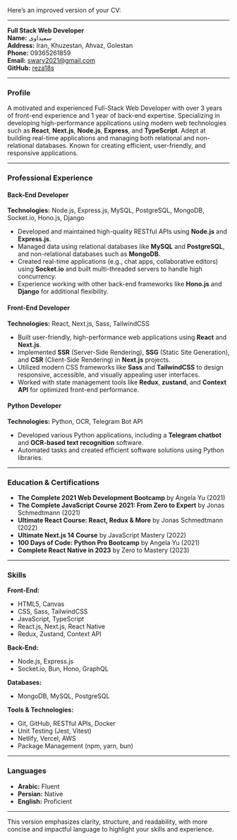 Here’s an improved version of your CV:

---

**Full Stack Web Developer**  
**Name:** سعیداوی  
**Address:** Iran, Khuzestan, Ahvaz, Golestan  
**Phone:** 09365261859  
**Email:** swary2021@gmail.com  
**GitHub:** [reza18s](https://github.com/reza18s)

---

### **Profile**  
A motivated and experienced Full-Stack Web Developer with over 3 years of front-end experience and 1 year of back-end expertise. Specializing in developing high-performance applications using modern web technologies such as **React**, **Next.js**, **Node.js**, **Express**, and **TypeScript**. Adept at building real-time applications and managing both relational and non-relational databases. Known for creating efficient, user-friendly, and responsive applications.

---

### **Professional Experience**  

#### **Back-End Developer**  
**Technologies:** Node.js, Express.js, MySQL, PostgreSQL, MongoDB, Socket.io, Hono.js, Django  
- Developed and maintained high-quality RESTful APIs using **Node.js** and **Express.js**.  
- Managed data using relational databases like **MySQL** and **PostgreSQL**, and non-relational databases such as **MongoDB**.  
- Created real-time applications (e.g., chat apps, collaborative editors) using **Socket.io** and built multi-threaded servers to handle high concurrency.  
- Experience working with other back-end frameworks like **Hono.js** and **Django** for additional flexibility.

#### **Front-End Developer**  
**Technologies:** React, Next.js, Sass, TailwindCSS  
- Built user-friendly, high-performance web applications using **React** and **Next.js**.  
- Implemented **SSR** (Server-Side Rendering), **SSG** (Static Site Generation), and **CSR** (Client-Side Rendering) in **Next.js** projects.  
- Utilized modern CSS frameworks like **Sass** and **TailwindCSS** to design responsive, accessible, and visually appealing user interfaces.  
- Worked with state management tools like **Redux**, **zustand**, and **Context API** for optimized front-end performance.

#### **Python Developer**  
**Technologies:** Python, OCR, Telegram Bot API  
- Developed various Python applications, including a **Telegram chatbot** and **OCR-based text recognition** software.  
- Automated tasks and created efficient software solutions using Python libraries.

---

### **Education & Certifications**  
- **The Complete 2021 Web Development Bootcamp** by Angela Yu (2021)  
- **The Complete JavaScript Course 2021: From Zero to Expert** by Jonas Schmedtmann (2021)  
- **Ultimate React Course: React, Redux & More** by Jonas Schmedtmann (2022)  
- **Ultimate Next.js 14 Course** by JavaScript Mastery (2022)  
- **100 Days of Code: Python Pro Bootcamp** by Angela Yu (2021)  
- **Complete React Native in 2023** by Zero to Mastery (2023)

---

### **Skills**  

**Front-End:**  
- HTML5, Canvas  
- CSS, Sass, TailwindCSS  
- JavaScript, TypeScript  
- React.js, Next.js, React Native  
- Redux, Zustand, Context API  

**Back-End:**  
- Node.js, Express.js  
- Socket.io, Bun, Hono, GraphQL  

**Databases:**  
- MongoDB, MySQL, PostgreSQL  

**Tools & Technologies:**  
- Git, GitHub, RESTful APIs, Docker  
- Unit Testing (Jest, Vitest)  
- Netlify, Vercel, AWS  
- Package Management (npm, yarn, bun)

---

### **Languages**  
- **Arabic:** Fluent  
- **Persian:** Native  
- **English:** Proficient

---

This version emphasizes clarity, structure, and readability, with more concise and impactful language to highlight your skills and experience.
